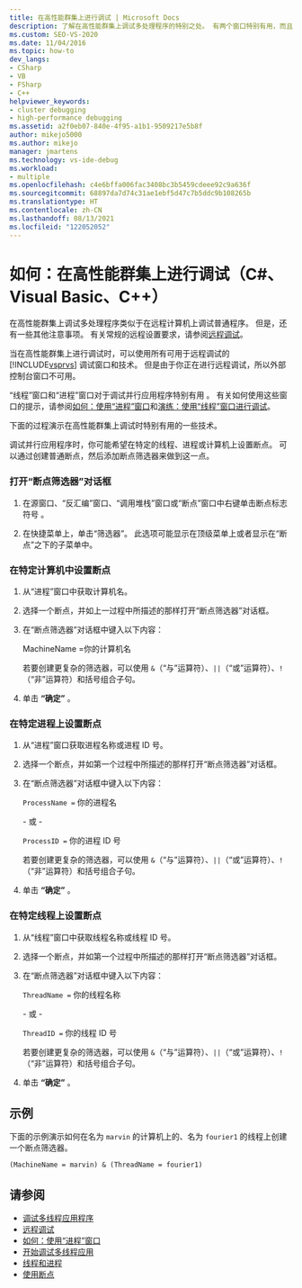 ```yaml
---
title: 在高性能群集上进行调试 | Microsoft Docs
description: 了解在高性能群集上调试多处理程序的特别之处。 有两个窗口特别有用，而且有一些特殊技术。
ms.custom: SEO-VS-2020
ms.date: 11/04/2016
ms.topic: how-to
dev_langs:
- CSharp
- VB
- FSharp
- C++
helpviewer_keywords:
- cluster debugging
- high-performance debugging
ms.assetid: a2f0eb07-840e-4f95-a1b1-9509217e5b8f
author: mikejo5000
ms.author: mikejo
manager: jmartens
ms.technology: vs-ide-debug
ms.workload:
- multiple
ms.openlocfilehash: c4e6bffa006fac3408bc3b5459cdeee92c9a636f
ms.sourcegitcommit: 68897da7d74c31ae1ebf5d47c7b5ddc9b108265b
ms.translationtype: HT
ms.contentlocale: zh-CN
ms.lasthandoff: 08/13/2021
ms.locfileid: "122052052"
---
```

# <a name="how-to-debug-on-a-high-performance-cluster-c-visual-basic-c"></a>如何：在高性能群集上进行调试（C#、Visual Basic、C++）

在高性能群集上调试多处理程序类似于在远程计算机上调试普通程序。 但是，还有一些其他注意事项。 有关常规的远程设置要求，请参阅[远程调试](../debugger/remote-debugging.md)。

 当在高性能群集上进行调试时，可以使用所有可用于远程调试的 [!INCLUDE[vsprvs](../code-quality/includes/vsprvs_md.md)] 调试窗口和技术。 但是由于你正在进行远程调试，所以外部控制台窗口不可用。

 “线程”窗口和“进程”窗口对于调试并行应用程序特别有用 。 有关如何使用这些窗口的提示，请参阅[如何：使用“进程”窗口](/previous-versions/visualstudio/visual-studio-2010/7h8h5sdw(v=vs.100))和[演练：使用“线程”窗口进行调试](../debugger/how-to-use-the-threads-window.md)。

 下面的过程演示在高性能群集上调试时特别有用的一些技术。

 调试并行应用程序时，你可能希望在特定的线程、进程或计算机上设置断点。 可以通过创建普通断点，然后添加断点筛选器来做到这一点。

### <a name="to-open-the-breakpoint-filter-dialog-box"></a>打开“断点筛选器”对话框

1. 在源窗口、“反汇编”窗口、“调用堆栈”窗口或“断点”窗口中右键单击断点标志符号  。

2. 在快捷菜单上，单击“筛选器”。 此选项可能显示在顶级菜单上或者显示在“断点”之下的子菜单中。

### <a name="to-set-a-breakpoint-on-a-specific-computer"></a>在特定计算机中设置断点

1. 从“进程”窗口中获取计算机名。

2. 选择一个断点，并如上一过程中所描述的那样打开“断点筛选器”对话框。

3. 在“断点筛选器”对话框中键入以下内容：

     MachineName =你的计算机名

     若要创建更复杂的筛选器，可以使用 `&`（“与”运算符）、`||`（“或”运算符）、`!`（“非”运算符）和括号组合子句。

4. 单击 **“确定”** 。

### <a name="to-set-a-breakpoint-on-a-specific-process"></a>在特定进程上设置断点

1. 从“进程”窗口获取进程名称或进程 ID 号。

2. 选择一个断点，并如第一个过程中所描述的那样打开“断点筛选器”对话框。

3. 在“断点筛选器”对话框中键入以下内容：

     `ProcessName =` 你的进程名

     \- 或 -

     `ProcessID =` 你的进程 ID 号

     若要创建更复杂的筛选器，可以使用 `&`（“与”运算符）、`||`（“或”运算符）、`!`（“非”运算符）和括号组合子句。

4. 单击 **“确定”** 。

### <a name="to-set-a-breakpoint-on-a-specific-thread"></a>在特定线程上设置断点

1. 从“线程”窗口中获取线程名称或线程 ID 号。

2. 选择一个断点，并如第一个过程中所描述的那样打开“断点筛选器”对话框。

3. 在“断点筛选器”对话框中键入以下内容：

     `ThreadName =` 你的线程名称

     \- 或 -

     `ThreadID =` 你的线程 ID 号

     若要创建更复杂的筛选器，可以使用 `&`（“与”运算符）、`||`（“或”运算符）、`!`（“非”运算符）和括号组合子句。

4. 单击 **“确定”** 。

## <a name="example"></a>示例
 下面的示例演示如何在名为 `marvin` 的计算机上的、名为 `fourier1` 的线程上创建一个断点筛选器。

`(MachineName = marvin) & (ThreadName = fourier1)`

## <a name="see-also"></a>请参阅
- [调试多线程应用程序](../debugger/debug-multithreaded-applications-in-visual-studio.md)
- [远程调试](../debugger/remote-debugging.md)
- [如何：使用“进程”窗口](/previous-versions/visualstudio/visual-studio-2010/7h8h5sdw(v=vs.100))
- [开始调试多线程应用](../debugger/get-started-debugging-multithreaded-apps.md)
- [线程和进程](/previous-versions/visualstudio/visual-studio-2010/ms164740(v=vs.100))
- [使用断点](../debugger/using-breakpoints.md)